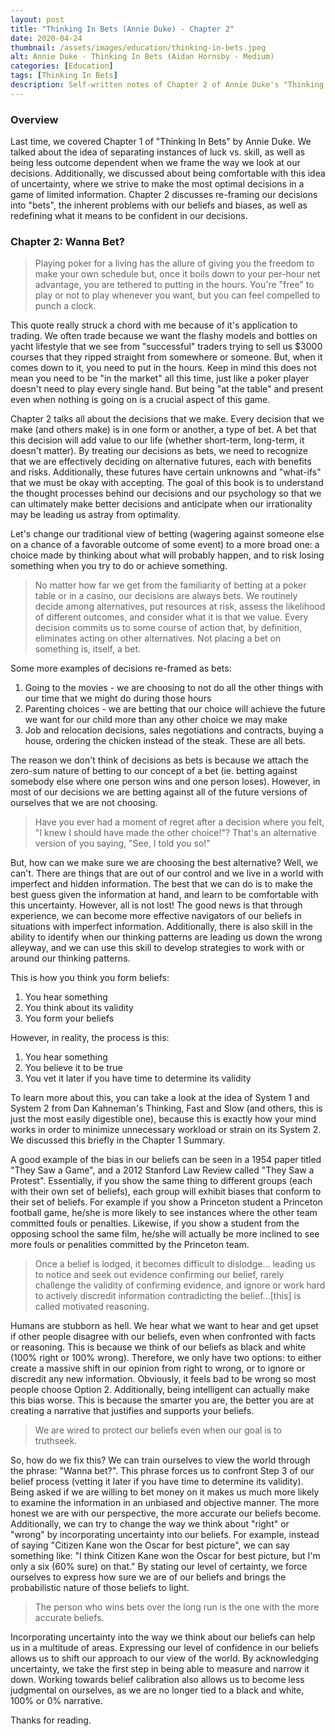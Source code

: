 ```yaml
---
layout: post
title: "Thinking In Bets (Annie Duke) - Chapter 2"
date: 2020-04-24
thumbnail: /assets/images/education/thinking-in-bets.jpeg
alt: Annie Duke - Thinking In Bets (Aidan Hornsby - Medium)
categories: [Education]
tags: [Thinking In Bets]
description: Self-written notes of Chapter 2 of Annie Duke's "Thinking In Bets", as well as some included ideas on how to apply the content to trading performance.
---
```

<h3>Overview</h3>
Last time, we covered Chapter 1 of "Thinking In Bets" by Annie Duke. We talked about the idea of separating instances of luck vs. skill, as well as being less outcome dependent when we frame the way we look at our decisions. Additionally, we discussed about being comfortable with this idea of uncertainty, where we strive to make the most optimal decisions in a game of limited information. Chapter 2 discusses re-framing our decisions into "bets", the inherent problems with our beliefs and biases, as well as redefining what it means to be confident in our decisions.

<h3>Chapter 2: Wanna Bet?</h3>

<blockquote>Playing poker for a living has the allure of giving you the freedom to make your own schedule but, once it boils down to your per-hour net advantage, you are tethered to putting in the hours. You're "free" to play or not to play whenever you want, but you can feel compelled to punch a clock.</blockquote>

This quote really struck a chord with me because of it's application to trading. We often trade because we want the flashy models and bottles on yacht lifestyle that we see from "successful" traders trying to sell us $3000 courses that they ripped straight from somewhere or someone. But, when it comes down to it, you need to put in the hours. Keep in mind this does not mean you need to be "in the market" all this time, just like a poker player doesn't need to play every single hand. But being "at the table" and present even when nothing is going on is a crucial aspect of this game.

Chapter 2 talks all about the decisions that we make. Every decision that we make (and others make) is in one form or another, a type of bet. A bet that this decision will add value to our life (whether short-term, long-term, it doesn't matter). By treating our decisions as bets, we need to recognize that we are effectively deciding on alternative futures, each with benefits and risks. Additionally, these futures have certain unknowns and "what-ifs" that we must be okay with accepting. The goal of this book is to understand the thought processes behind our decisions and our psychology so that we can ultimately make better decisions and anticipate when our irrationality may be leading us astray from optimality.

Let's change our traditional view of betting (wagering against someone else on a chance of a favorable outcome of some event) to a more broad one: a choice made by thinking about what will probably happen, and to risk losing something when you try to do or achieve something.

<blockquote>No matter how far we get from the familiarity of betting at a poker table or in a casino, our decisions are always bets. We routinely decide among alternatives, put resources at risk, assess the likelihood of different outcomes, and consider what it is that we value. Every decision commits us to some course of action that, by definition, eliminates acting on other alternatives. Not placing a bet on something is, itself, a bet.</blockquote>

Some more examples of decisions re-framed as bets:
1. Going to the movies - we are choosing to not do all the other things with our time that we might do during those hours
2. Parenting choices - we are betting that our choice will achieve the future we want for our child more than any other choice we may make
3. Job and relocation decisions, sales negotiations and contracts, buying a house, ordering the chicken instead of the steak. These are all bets.

The reason we don't think of decisions as bets is because we attach the zero-sum nature of betting to our concept of a bet (ie. betting against somebody else where one person wins and one person loses). However, in most of our decisions we are betting against all of the future versions of ourselves that we are not choosing.

<blockquote>Have you ever had a moment of regret after a decision where you felt, "I knew I should have made the other choice!"? That's an alternative version of you saying, "See, I told you so!"</blockquote>

But, how can we make sure we are choosing the best alternative? Well, we can't. There are things that are out of our control and we live in a world with imperfect and hidden information. The best that we can do is to make the best guess given the information at hand, and learn to be comfortable with this uncertainty. However, all is not lost! The good news is that through experience, we can become more effective navigators of our beliefs in situations with imperfect information. Additionally, there is also skill in the ability to identify when our thinking patterns are leading us down the wrong alleyway, and we can use this skill to develop strategies to work with or around our thinking patterns.

This is how you think you form beliefs:
1. You hear something
2. You think about its validity
3. You form your beliefs

However, in reality, the process is this:
1. You hear something
2. You believe it to be true
3. You vet it later if you have time to determine its validity

To learn more about this, you can take a look at the idea of System 1 and System 2 from Dan Kahneman's Thinking, Fast and Slow (and others, this is just the most easily digestible one), because this is exactly how your mind works in order to minimize unnecessary workload or strain on its System 2. We discussed this briefly in the Chapter 1 Summary.

A good example of the bias in our beliefs can be seen in a 1954 paper titled "They Saw a Game", and a 2012 Stanford Law Review called "They Saw a Protest". Essentially, if you show the same thing to different groups (each with their own set of beliefs), each group will exhibit biases that conform to their set of beliefs. For example if you show a Princeton student a Princeton football game, he/she is more likely to see instances where the other team committed fouls or penalties. Likewise, if you show a student from the opposing school the same film, he/she will actually be more inclined to see more fouls or penalities committed by the Princeton team.

<blockquote>Once a belief is lodged, it becomes difficult to dislodge... leading us to notice and seek out evidence confirming our belief, rarely challenge the validity of confirming evidence, and ignore or work hard to actively discredit information contradicting the belief...[this] is called motivated reasoning.</blockquote>

Humans are stubborn as hell. We hear what we want to hear and get upset if other people disagree with our beliefs, even when confronted with facts or reasoning. This is because we think of our beliefs as black and white (100% right or 100% wrong). Therefore, we only have two options: to either create a massive shift in our opinion from right to wrong, or to ignore or discredit any new information. Obviously, it feels bad to be wrong so most people choose Option 2. Additionally, being intelligent can actually make this bias worse. This is because the smarter you are, the better you are at creating a narrative that justifies and supports your beliefs.

<blockquote>We are wired to protect our beliefs even when our goal is to truthseek.</blockquote>

So, how do we fix this? We can train ourselves to view the world through the phrase: "Wanna bet?". This phrase forces us to confront Step 3 of our belief process (vetting it later if you have time to determine its validity). Being asked if we are willing to bet money on it makes us much more likely to examine the information in an unbiased and objective manner. The more honest we are with our perspective, the more accurate our beliefs become. Additionally, we can try to change the way we think about "right" or "wrong" by incorporating uncertainty into our beliefs. For example, instead of saying "Citizen Kane won the Oscar for best picture", we can say something like: "I think Citizen Kane won the Oscar for best picture, but I'm only a six (60% sure) on that." By stating our level of certainty, we force ourselves to express how sure we are of our beliefs and brings the probabilistic nature of those beliefs to light.

<blockquote>The person who wins bets over the long run is the one with the more accurate beliefs.</blockquote>

Incorporating uncertainty into the way we think about our beliefs can help us in a multitude of areas. Expressing our level of confidence in our beliefs allows us to shift our approach to our view of the world. By acknowledging uncertainty, we take the first step in being able to measure and narrow it down. Working towards belief calibration also allows us to become less judgmental on ourselves, as we are no longer tied to a black and white, 100% or 0% narrative.

Thanks for reading. 
